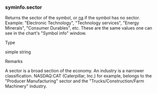 ### syminfo.sector

Returns the sector of the symbol, or [na](#var_na) if the symbol has no sector. Example: "Electronic Technology", "Technology services", "Energy Minerals", "Consumer Durables", etc. These are the same values one can see in the chart's "Symbol info" window.

Type

simple string

Remarks

A sector is a broad section of the economy. An industry is a narrower classification. NASDAQ:CAT (Caterpillar, Inc.) for example, belongs to the "Producer Manufacturing" sector and the "Trucks/Construction/Farm Machinery" industry.
